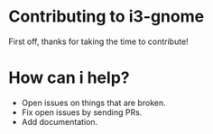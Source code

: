# Contributing to i3-gnome

First off, thanks for taking the time to contribute!

# How can i help?
- Open issues on things that are broken.
- Fix open issues by sending PRs.
- Add documentation.